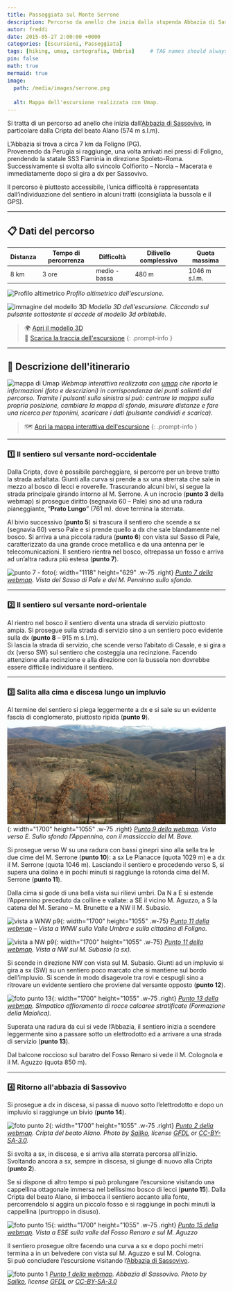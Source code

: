 ```yaml
---
title: Passeggiata sul Monte Serrone
description: Percorso da anello che inzia dalla stupenda Abbazia di Sassovivo
autor: freddi
date: 2015-05-27 2:00:00 +0000
categories: [Escursioni, Passeggiata]
tags: [hiking, umap, cartografia, Umbria]     # TAG names should always be lowercase
pin: false
math: true
mermaid: true
image:
  path: /media/images/serrone.png
  
  alt: Mappa dell'escursione realizzata con Umap.
---
```


Si tratta di un percorso ad anello che inizia dall’[Abbazia di Sassovivo](https://it.wikipedia.org/wiki/Abbazia_di_Sassovivo), in particolare dalla Cripta del beato Alano (574 m s.l.m).

L’Abbazia si trova a circa 7 km da Foligno (PG).  
Provenendo da Perugia si raggiunge, una volta arrivati nei pressi di Foligno, prendendo la statale SS3 Flaminia in direzione Spoleto-Roma. Successivamente si svolta allo svincolo Colfiorito – Norcia – Macerata e immediatamente dopo si gira a dx per Sassovivo.

Il percorso è piuttosto accessibile, l’unica difficoltà è rappresentata dall’individuazione del sentiero in alcuni tratti (consigliata la bussola e il GPS).

---

## 📋 Dati del percorso

| Distanza | Tempo di percorrenza | Difficoltà | Dilivello complessivo | Quota massima |
| --- | --- | --- |--- |--- |
| 8 km | 3 ore | medio - bassa | 480 m| 1046 m s.l.m. |

![Profilo altimetrico](https://freddikru.wordpress.com/wp-content/uploads/2015/05/screenshot_2014-12-28-15-48-11.png)
_Profilo altimetrico dell'escursione._

![immagine del modello 3D](https://freddikru.wordpress.com/wp-content/uploads/2015/05/3d_rit.png)
_Modello 3D dell'escursione. Cliccando sul pulsante sottostante si accede al modello 3d orbitabile._

> 🌍 [Apri il modello 3D](http://freddi-kru.github.io/maps/3d_serrone/3d.html)  
> 🐾 [Scarica la traccia dell'escursione](https://dl.dropboxusercontent.com/u/5599245/prove/serrone/passeggiata_sul_m_serrone.gpx)
{: .prompt-info }

---

## 🚶 Descrizione dell'itinerario

![mappa di Umap](https://freddikru.files.wordpress.com/2015/05/mappa_serrone.jpg)
_Webmap  interattiva realizzata con [umap](https://umap.openstreetmap.fr/it/) che riporta le informazioni (foto e descrizioni) in corrispondenza dei punti salienti del percorso. Tramite i pulsanti sulla sinistra si può: centrare la mappa sulla propria posizione, cambiare la mappa di sfondo, misurare distanze e fare una ricerca per toponimi, scaricare i dati (pulsante condividi e scarica)._
> 🗺️ [Apri la mappa interattiva dell'escursione](https://umap.openstreetmap.fr/it/map/passeggiata-sul-m-serrone_40213#14/42.9635/12.7796)
{: .prompt-info }

---
### 1️⃣ Il sentiero sul versante nord-occidentale

Dalla Cripta, dove è possibile parcheggiare, si percorre per un breve tratto la strada asfaltata. Giunti alla curva si prende a sx una strerrata che sale in mezzo al bosco di lecci e roverelle. Trascurando alcuni bivi, si segue la strada principale girando intorno al M. Serrone. A un incrocio (**punto 3** della webmap) si prosegue diritto (segnavia 60 – Pale) sino ad una radura pianeggiante, “**Prato Lungo**” (761 m). dove termina la sterrata.

Al bivio successivo (**punto 5**) si trascura il sentiero che scende a sx (segnavia 60) verso Pale e si prende quello a dx che sale blandamente nel bosco. Si arriva a una piccola radura (**punto 6**) con vista sul Sasso di Pale, caratterizzato da una grande croce metallica e da una antenna per le telecomunicazioni. Il sentiero rientra nel bosco, oltrepassa un fosso e arriva ad un’altra radura più estesa (**punto 7**).

![punto 7 - foto](https://lh3.googleusercontent.com/_1hfTV12h0Mmj0uke1Q4QfXEAfGheYjyVyYYF35ucXLVMeJr7aVndTSlfMjNGzGKyMRfla65B5Mck8_1PAVJoLwr-xYnL3ojJwdhamig50NXotnUSTtUQoHaByLc7VenRI6_3JdSYbllnGyu67VyWUN4DwWlIWF-1ndAu9zVPWC83EZvlAGe9TRl-8ZvrWlqKC2OQQvoTyb2q-63MRYMdnHWO-QyQgmmbbgGax03UB4-wAK-Zlar6t1K2la_cO-gHR_z1qOb1kHjq4fRaiRb-iNvJQEykzYSFhPJ2naQt0vUs6WCSF79TSq3BOQfRm-2lzESKfTtMjVMl0rGI7PgZ1UIPWVMIny-lePZCOKFQaIX0dNkhN2epjXXKsZO2K4PfKXUyHjAkEyVUWfSqcFoIo0HOxxwmjJBR23QW9x1x1eEZTZjV5Vh-1YT5V6kMrGNNWtlbkcmnxJjcxVijBOQKBApXHkgOhQ1osk02SG06WduCjifP1vvfTK8eZAAJec3afKYjOry0G2gm4es1iEzUuVao-Ei128mpdJxKFLAG0E8TPo3B5Et7tVW34lQuqZNGYLcuyNRtNhZqYI3YUYlB6Rbhpezby347ZnLi-T8OfjVtol_oNa-YAOeudg4q3kOBuEvJqBqt8m2bJJUh1dPwAneIFQm8RA4sw-CLwOOU9i7UIbgSVJh1pagr-CtxZf9AmU-yUTadedmHPs5dPRVU4RsImaFj_3D5ggqQpYz1KczY9o7wUNF_Nczs2Vh7ZDS7MS1uftaT6oF1vbpuG5JbqjWATsQfMFJMfsZ_ntwuPI-5G5eB2BgGLHu3ooOU1jQqK9JoDXyY-MapWq5RMkONh97OswPAV_fiu5_KOFvF-sjO_FraeypEWqWs2hklJwHtXhr7BKmzuiFnR757PUI4GHGjUmsUxSIDeEYxJd4jkvz=w1119-h629-no?authuser=0){: width="1118" height="629" .w-75 .right}
_[Punto 7 della webmap](https://umap.openstreetmap.fr/it/map/passeggiata-sul-m-serrone_40213#16/42.9741/12.7786). Vista del Sasso di Pale e del M. Penninno sullo sfondo._

---
### 2️⃣ Il sentiero sul versante nord-orientale

Al rientro nel bosco il sentiero diventa una strada di servizio piuttosto ampia. Si prosegue sulla strada di servizio sino a un sentiero poco evidente sulla dx (**punto 8** – 915 m s.l.m).  
Si lascia la strada di servizio, che scende verso l’abitato di Casale, e si gira a dx (verso SW) sul sentiero che costeggia una recinzione. Facendo attenzione alla recinzione e alla direzione con la bussola non dovrebbe essere difficile individuare il sentiero.

---
### 3️⃣ Salita alla cima e discesa lungo un impluvio

Al termine del sentiero si piega leggermente a dx e si sale su un evidente fascia di conglomerato, piuttosto ripida (**punto 9**).
![vista dal punto 9](/media/images/serrone2.jpg){: width="1700" height="1055" .w-75 .right}
_[Punto 9 della webmap](https://umap.openstreetmap.fr/it/map/passeggiata-sul-m-serrone_40213#16/42.9670/12.7865). Vista verso E. Sullo sfondo l’Appennino, con il massicccio del M. Bove._

Si prosegue verso W su una radura con bassi ginepri sino alla sella tra le due cime del M. Serrone (**punto 10**): a sx Le Pianacce (quota 1029 m) e a dx il M. Serrone (quota 1046 m). Lasciando il sentiero e procedendo verso S, si supera una dolina e in pochi minuti si raggiunge la rotonda cima del M. Serrone (**punto 11**).

Dalla cima si gode di una bella vista sui rilievi umbri. Da N a E si estende l’Appennino preceduto da colline e vallate: a SE il vicino M. Aguzzo, a S la catena del M. Serano – M. Brunette e a NW il M. Subasio.

![vista a WNW p9](http://freddi-kru.github.io/maps/3d_serrone/IMG_20141227_102718_bis.jpg){: width="1700" height="1055" .w-75}
_[Punto 11 della webmap](https://umap.openstreetmap.fr/it/map/passeggiata-sul-m-serrone_40213#16/42.9626/12.7816) – Vista a WNW sulla Valle Umbra e sulla cittadina di Foligno._

![vista a NW p9](http://freddi-kru.github.io/maps/3d_serrone/IMG_20141227_101625_bis.jpg){: width="1700" height="1055" .w-75}
_[Punto 11 della webmap](https://umap.openstreetmap.fr/it/map/passeggiata-sul-m-serrone_40213#16/42.9626/12.7816). Vista a NW sul M. Subasio (a sx)._

Si scende in direzione NW con vista sul M. Subasio. Giunti ad un impluvio si gira a sx (SW) su un sentiero poco marcato che si mantiene sul bordo dell’impluvio. Si scende in modo disagevole tra rovi e cespugli sino a ritrovare un evidente sentiero che proviene dal versante opposto (**punto 12**).

![foto punto 13](http://freddi-kru.github.io/maps/3d_serrone/IMG_20141227_111847bis.jpg){: width="1700" height="1055" .w-75 .right}
_[Punto 13 della webmap](https://umap.openstreetmap.fr/it/map/passeggiata-sul-m-serrone_40213#16/42.9582/12.7765). Simpatico affioramento di rocce calcaree stratificate (Formazione della Maiolica)._

Superata una radura da cui si vede l’Abbazia, il sentiero inizia a scendere leggermente sino a passare sotto un elettrodotto ed a arrivare a una strada di servizio (**punto 13**).

Dal balcone roccioso sul baratro del Fosso Renaro si vede il M. Colognola e il M. Aguzzo (quota 850 m).

---

### 4️⃣ Ritorno all'abbazia di Sassovivo
Si prosegue a dx in discesa, si passa di nuovo sotto l’elettrodotto e dopo un impluvio si raggiunge un bivio (**punto 14**).

![foto punto 2](http://upload.wikimedia.org/wikipedia/commons/thumb/4/45/Sassovivo%2C_cripta_del_beato_alano_01.JPG/800px-Sassovivo%2C_cripta_del_beato_alano_01.JPG){: width="1700" height="1055" .w-75 .right}
_[Punto 2 della webmap](https://umap.openstreetmap.fr/it/map/passeggiata-sul-m-serrone_40213#16/42.9589/12.7632). Cripta del beato Alano. Photo by [Sailko](http://commons.wikimedia.org/wiki/User:Sailko), license [GFDL](http://www.gnu.org/copyleft/fdl.html) or [CC-BY-SA-3.0](http://creativecommons.org/licenses/by-sa/3.0/)._

Si svolta a sx, in discesa, e si arriva alla sterrata percorsa all’inizio. Svoltando ancora a sx, sempre in discesa, si giunge di nuovo alla Cripta (**punto 2**).

Se si dispone di altro tempo si può prolungare l’escursione visitando una cappellina ottagonale immersa nel bellissimo bosco di lecci (**punto 15**). Dalla Cripta del beato Alano, si imbocca il sentiero accanto alla fonte, percorrendolo si aggira un piccolo fosso e si raggiunge in pochi minuti la cappellina (purtroppo in disuso).

![foto punto 15](https://lh3.googleusercontent.com/mnNG7ljm-TaKY2OztHmKKAlszSo4OMbR4n7qtA_fSa0=w1185-h667-no){: width="1700" height="1055" .w-75 .right}
_[Punto 15 della webmap](https://umap.openstreetmap.fr/it/map/passeggiata-sul-m-serrone_40213#16/42.9554/12.7651). Vista a ESE sulla valle del Fosso Renaro e sul M. Aguzzo_

Il sentiero prosegue oltre facendo una curva a sx e dopo pochi metri termina a in un belvedere con vista sul M. Aguzzo e sul M. Cologna.  
Si può concludere l’escursione visitando l’[Abbazia di Sassovivo](http://it.wikipedia.org/wiki/Abbazia_di_Sassovivo).

![foto punto 1](https://upload.wikimedia.org/wikipedia/commons/6/68/Abbazia_di_sassovivo_01.JPG?uselang=it)
_[Punto 1 della webmap](https://umap.openstreetmap.fr/it/map/passeggiata-sul-m-serrone_40213#16/42.9565/12.7623). Abbazia di Sassovivo. Photo by [Sailko](http://commons.wikimedia.org/wiki/User:Sailko), license [GFDL](http://www.gnu.org/copyleft/fdl.html) or [CC-BY-SA-3.0](http://creativecommons.org/licenses/by-sa/3.0/)_
